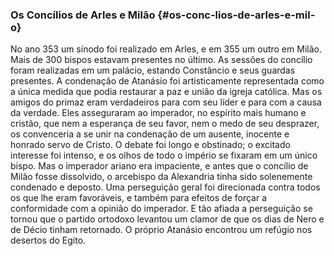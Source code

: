 ### Os Concílios de Arles e Milão {#os-conc-lios-de-arles-e-mil-o}

No ano 353 um sínodo foi realizado em Arles, e em 355 um outro em Milão. Mais de 300 bispos estavam presentes no último. As sessões do concílio foram realizadas em um palácio, estando Constâncio e seus guardas presentes. A condenação de Atanásio foi artisticamente representada como a única medida que podia restaurar a paz e união da igreja católica. Mas os amigos do primaz eram verdadeiros para com seu líder e para com a causa da verdade. Eles asseguraram ao imperador, no espírito mais humano e cristão, que nem a esperança de seu favor, nem o medo de seu desprazer, os convenceria a se unir na condenação de um ausente, inocente e honrado servo de Cristo. O debate foi longo e obstinado; o excitado interesse foi intenso, e os olhos de todo o império se fixaram em um único bispo. Mas o imperador ariano era impaciente, e antes que o concílio de Milão fosse dissolvido, o arcebispo da Alexandria tinha sido solenemente condenado e deposto. Uma perseguição geral foi direcionada contra todos os que lhe eram favoráveis, e também para efeitos de forçar a conformidade com a opinião do imperador. E tão afiada a perseguição se tornou que o partido ortodoxo levantou um clamor de que os dias de Nero e de Décio tinham retornado. O próprio Atanásio encontrou um refúgio nos desertos do Egito.